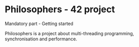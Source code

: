 # Philosophers - 42 project

Mandatory part - Getting started

Philosophers is a project about multi-threading programming, synchronisation and performance.
